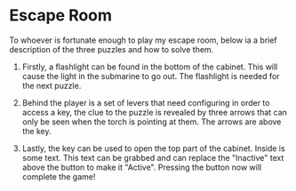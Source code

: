# Escape Room

To whoever is fortunate enough to play my escape room, below ia a brief description of the three puzzles and how to solve them.

1) Firstly, a flashlight can be found in the bottom of the cabinet. This will cause the light in the submarine to go out. The flashlight is needed for the next puzzle.

2) Behind the player is a set of levers that need configuring in order to access a key, the clue to the puzzle is revealed by three arrows that can only be seen when the torch is pointing at them. The arrows are above the key.

3) Lastly, the key can be used to open the top part of the cabinet. Inside is some text. This text can be grabbed and can replace the "Inactive" text above the button to make it "Active". Pressing the button now will complete the game!
